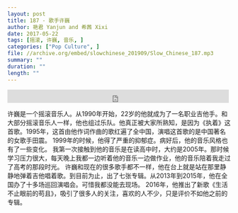 ```yaml
---
layout: post
title: 187 - 歌手许巍
author: 艳君 Yanjun and 希茜 Xixi
date: 2017-05-22
tags: [摇滚, 许巍, 音乐, ]
categories: ["Pop Culture", ]
file: //archive.org/embed/slowchinese_201909/Slow_Chinese_187.mp3
summary: ""
duration: ""
length: ""
---
```


<iframe src="https://archive.org/embed/slowchinese_201909/Slow_Chinese_187.mp3" width="500" height="30" frameborder="0" webkitallowfullscreen="true" mozallowfullscreen="true" allowfullscreen></iframe>

许巍是一个摇滚音乐人。从1990年开始，22岁的他就成为了一名职业吉他手。和大部分摇滚音乐人一样，他也组过乐队。他真正被大家所熟知，是因为《执着》这首歌。1995年，这首由他作词作曲的歌红遍了全中国，演唱这首歌的是中国著名的女歌手田震。
1999年的时候，他得了严重的抑郁症。病好后，他的音乐风格也有了一些变化。
我第一次接触到他的音乐是在读高中时，大约是2005年。那时候学习压力很大，每天晚上我都一边听着他的音乐一边做作业，他的音乐陪着我走过了高考的那段时光。
许巍和现在的很多歌手都不一样，他在台上就是站在那里静静地弹着吉他唱着歌。到目前为止，出了七张专辑。从2013年到2015年，他在全国办了十多场巡回演唱会。可惜我都没能去现场。
2016年，他推出了新歌《生活不止眼前的苟且》，吸引了很多人的关注，喜欢的人不少，只是评价不如他之前的专辑。
